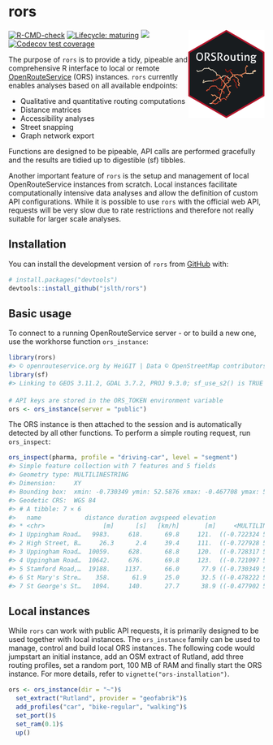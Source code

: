 
# rors

<img src="man/figures/rors_sticker.png" width="150" align="right"/>

<!-- badges: start -->

[![R-CMD-check](https://github.com/JsLth/rors/actions/workflows/check-standard.yaml/badge.svg)](https://github.com/JsLth/rors/actions/workflows/check-standard.yaml)
[![Lifecycle:
maturing](https://img.shields.io/badge/lifecycle-maturing-blue.svg)](https://lifecycle.r-lib.org/articles/stages.html#maturing)
[![](https://www.r-pkg.org/badges/version/rors)](https://cran.r-project.org/package=rors)
[![Codecov test
coverage](https://codecov.io/gh/JsLth/rors/branch/master/graph/badge.svg)](https://app.codecov.io/gh/JsLth/rors?branch=master)

<!-- badges: end -->

The purpose of `rors` is to provide a tidy, pipeable and comprehensive R
interface to local or remote
[OpenRouteService](https://openrouteservice.org/) (ORS) instances.
`rors` currently enables analyses based on all available endpoints:

- Qualitative and quantitative routing computations
- Distance matrices
- Accessibility analyses
- Street snapping
- Graph network export

Functions are designed to be pipeable, API calls are performed
gracefully and the results are tidied up to digestible (sf) tibbles.

Another important feature of `rors` is the setup and management of local
OpenRouteService instances from scratch. Local instances facilitate
computationally intensive data analyses and allow the definition of
custom API configurations. While it is possible to use `rors` with the
official web API, requests will be very slow due to rate restrictions
and therefore not really suitable for larger scale analyses.

## Installation

You can install the development version of `rors` from
[GitHub](https://github.com/jslth/rors) with:

``` r
# install.packages("devtools")
devtools::install_github("jslth/rors")
```

## Basic usage

To connect to a running OpenRouteService server - or to build a new one,
use the workhorse function `ors_instance`:

``` r
library(rors)
#> © openrouteservice.org by HeiGIT | Data © OpenStreetMap contributors, ODbL 1.0. https://www.openstreetmap.org/copyright
library(sf)
#> Linking to GEOS 3.11.2, GDAL 3.7.2, PROJ 9.3.0; sf_use_s2() is TRUE

# API keys are stored in the ORS_TOKEN environment variable
ors <- ors_instance(server = "public")
```

The ORS instance is then attached to the session and is automatically
detected by all other functions. To perform a simple routing request,
run `ors_inspect`:

``` r
ors_inspect(pharma, profile = "driving-car", level = "segment")
#> Simple feature collection with 7 features and 5 fields
#> Geometry type: MULTILINESTRING
#> Dimension:     XY
#> Bounding box:  xmin: -0.730349 ymin: 52.5876 xmax: -0.467708 ymax: 52.6747
#> Geodetic CRS:  WGS 84
#> # A tibble: 7 × 6
#>   name            distance duration avgspeed elevation                  geometry
#> * <chr>                [m]      [s]   [km/h]       [m]     <MULTILINESTRING [°]>
#> 1 Uppingham Road…   9983.     618.      69.8     121.  ((-0.722324 52.58762, -0…
#> 2 High Street, B…     26.3      2.4     39.4     111.  ((-0.727928 52.66962, -0…
#> 3 Uppingham Road…  10059.     628.      68.8     120.  ((-0.728317 52.66962, -0…
#> 4 Uppingham Road…  10642.     676.      69.8     123.  ((-0.721097 52.58816, -0…
#> 5 Stamford Road,…  19188.    1137.      66.0      77.9 ((-0.730349 52.66991, -0…
#> 6 St Mary's Stre…    358.      61.9     25.0      32.5 ((-0.478222 52.65071, -0…
#> 7 St George's St…   1094.     140.      27.7      38.9 ((-0.477902 52.65231, -0…
```

## Local instances

While `rors` can work with public API requests, it is primarily designed
to be used together with local instances. The `ors_instance` family can
be used to manage, control and build local ORS instances. The following
code would jumpstart an initial instance, add an OSM extract of Rutland,
add three routing profiles, set a random port, 100 MB of RAM and finally
start the ORS instance. For more details, refer to
`vignette("ors-installation")`.

``` r
ors <- ors_instance(dir = "~")$
  set_extract("Rutland", provider = "geofabrik")$
  add_profiles("car", "bike-regular", "walking")$
  set_port()$
  set_ram(0.1)$
  up()
```
